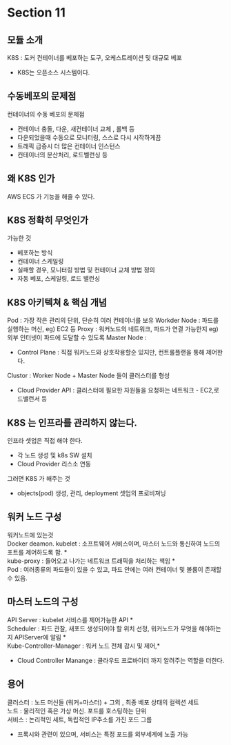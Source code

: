 
# Section 11

## 모듈 소개

K8S : 도커 컨테이너를 베포하는 도구, 오케스트레이션 및 대규모 베포
- K8S는 오픈소스 시스템이다.  

## 수동베포의 문제점

컨테이너의 수동 베포의 문제점 
- 컨테이너 충돌, 다운, 새컨테이너 교체 , 롤백 등  
- 다운되었을때 수동으로 모니터링, 스스로 다시 시작하게끔  
- 트래픽 급증시 더 많은 컨테이너 인스턴스
- 컨테이너의 분산처리, 로드벨런싱 등  


## 왜 K8S 인가 

AWS ECS 가 기능을 해줄 수 있다.  

## K8S 정확히 무엇인가  

가능한 것
- 베포하는 방식
- 컨테이너 스케일링
- 실패할 경우, 모니터링 방법 및 컨테이너 교체 방법 정의 
- 자동 베포, 스케일링, 로드 밸런싱

## K8S 아키텍쳐 & 핵심 개념

Pod : 가장 작은 관리의 단위, 단순히 여러 컨테이너를 보유
Workder Node : 파드를 실행하는 머신, eg) EC2 등
Proxy : 워커노드의 네트워크, 파드가 연결 가능한지 eg) 외부 인터넷이 파드에 도달할 수 있도록
Master Node : 
 - Control Plane : 직접 워커노드와 상호작용할순 있지만, 컨트롤플랜을 통해 제어한다.  

Clustor : Worker Node + Master Node 들이 클러스터를 형성  
 - Cloud Provider API : 클러스터에 필요한 자원들을 요청하는 네트워크 - EC2,로드밸런서 등 


## K8S 는 인프라를 관리하지 않는다.  

인프라 셋업은 직접 해야 한다. 
- 각 노드 생성 및 k8s SW 설치 
- Cloud Provider 리스소 연동

그러면 K8S 가 해주는 것
- objects(pod) 생성, 관리, deployment 셋업의 프로비져닝


## 워커 노드 구성 

워커노드에 있는것  
    Docker deamon. 
    kubelet : 소프트웨어 서비스이며, 마스터 노드와 통신하여 노드의 포트를 제어하도록 함. *   
    kube-proxy : 들어오고 나가는 네트워크 트래픽을 처리하는 책임 *  
    Pod : 여러종류의 파드들이 있을 수 있고, 파드 안에는 여러 컨테이너 및 볼륨이 존재할 수 있음.   

## 마스터 노드의 구성  

API Server : kubelet 서비스를 제어가능한 API *  
Scheduler : 파드 관찰, 새포드 생성되어야 할 위치 선정, 워커노드가 무엇을 해야하는지 APIServer에 알림  *    
Kube-Controller-Manager : 워커 노드 전체 감시 및 제어,*   
 - Cloud Controller Manange : 클라우드 프로바이더 까지 알려주는 역할을 더한다.    


## 용어

클러스터 : 노드 머신들 (워커+마스터) + 그외 , 최종 베포 상태의 컬렉션 세트  
노드 : 물리적인 혹은 가상 머신. 포드를 호스팅하는 단위   
서비스 : 논리적인 세트, 독립적인 IP주소를 가진 포드 그룹  
  - 프록시와 관련이 있으며, 서비스는 특정 포드를 외부세계에 노출 가능
